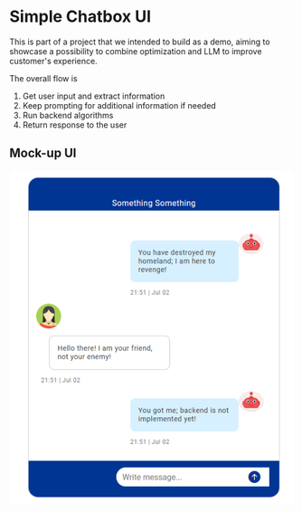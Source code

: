 # Simple Chatbox UI
This is part of a project that we intended to build as a demo, aiming to showcase a possibility to combine 
optimization and LLM to improve customer's experience.

The overall flow is
1. Get user input and extract information
2. Keep prompting for additional information if needed
3. Run backend algorithms
4. Return response to the user

## Mock-up UI
![](mock_ui.png)